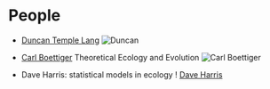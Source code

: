 # People
* [Duncan Temple Lang](http://www.stat.ucdavis.edu/~duncan/) 
![Duncan](http://www.stat.ucdavis.edu/~duncan/duncanface.jpg)

* [Carl Boettiger](http://carlboettiger.info) Theoretical Ecology and Evolution
![Carl Boettiger](http://en.gravatar.com/userimage/12904315/7edea703b826fbbe07f2ae4d95b8416b.jpg)

* Dave Harris: statistical models in ecology
! [Dave Harris](http://davharris.github.com/medium%20face.jpg)
